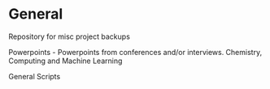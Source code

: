 # General
Repository for misc project backups

Powerpoints - Powerpoints from conferences and/or interviews. Chemistry, Computing and Machine Learning

General Scripts
